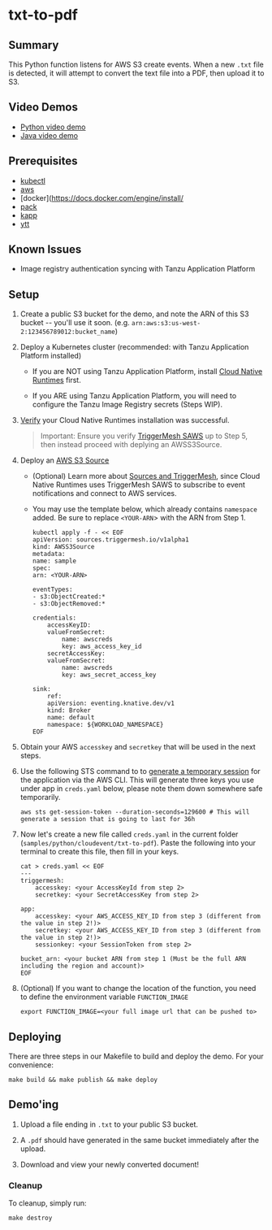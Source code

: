 # txt-to-pdf

## Summary

This Python function listens for AWS S3 create events. When a new `.txt` file is detected, it will attempt to convert the text file into a PDF, then upload it to S3.

## Video Demos

- [Python video demo](https://vimeo.com/724580619)
- [Java video demo](https://vimeo.com/724580576)

## Prerequisites
* [kubectl](https://kubernetes.io/docs/tasks/tools/)
* [aws](https://aws.amazon.com/cli/)
* [docker](https://docs.docker.com/engine/install/
* [pack](https://buildpacks.io/docs/tools/pack/)
* [kapp](https://carvel.dev/kapp/)
* [ytt](https://carvel.dev/ytt/)

## Known Issues
* Image registry authentication syncing with Tanzu Application Platform

## Setup

1. Create a public S3 bucket for the demo, and note the ARN of this S3 bucket -- you'll use it soon. (e.g. `arn:aws:s3:us-west-2:123456789012:bucket_name`)

1. Deploy a Kubernetes cluster (recommended: with Tanzu Application Platform installed)

    -  If you are NOT using Tanzu Application Platform, install [Cloud Native Runtimes](https://docs.vmware.com/en/Cloud-Native-Runtimes-for-VMware-Tanzu/1.2/tanzu-cloud-native-runtimes/GUID-install.html) first.

    -  If you ARE using Tanzu Application Platform, you will need to configure the Tanzu Image Registry secrets (Steps WIP).
    
1. [Verify](https://docs.vmware.com/en/Cloud-Native-Runtimes-for-VMware-Tanzu/1.2/tanzu-cloud-native-runtimes/GUID-verify-installation.html) your Cloud Native Runtimes installation was successful. 

    >  Important: Ensure you verify [TriggerMesh SAWS](https://docs.vmware.com/en/Cloud-Native-Runtimes-for-VMware-Tanzu/1.2/tanzu-cloud-native-runtimes/GUID-verifying-triggermesh.html) up to Step 5, then instead proceed with deplying an AWSS3Source.

1. Deploy an [AWS S3 Source](https://github.com/triggermesh/aws-event-sources/blob/main/config/samples/awss3source.yaml)

    - (Optional) Learn more about [Sources and TriggerMesh](https://docs.triggermesh.io/cloud/sources/awss3/), since Cloud Native Runtimes uses TriggerMesh SAWS to subscribe to event notifications and connect to AWS services.

    - You may use the template below, which already contains `namespace` added. Be sure to replace `<YOUR-ARN`> with the ARN from Step 1.
        ```
        kubectl apply -f - << EOF
        apiVersion: sources.triggermesh.io/v1alpha1
        kind: AWSS3Source
        metadata:
        name: sample
        spec:
        arn: <YOUR-ARN>

        eventTypes:
        - s3:ObjectCreated:*
        - s3:ObjectRemoved:*

        credentials:
            accessKeyID:
            valueFromSecret:
                name: awscreds
                key: aws_access_key_id
            secretAccessKey:
            valueFromSecret:
                name: awscreds
                key: aws_secret_access_key

        sink:
            ref:
            apiVersion: eventing.knative.dev/v1
            kind: Broker
            name: default
            namespace: ${WORKLOAD_NAMESPACE}
        EOF
        ```

1. Obtain your AWS `accesskey` and `secretkey` that will be used in the next steps.

1. Use the following STS command to to [generate a temporary session](https://docs.aws.amazon.com/IAM/latest/UserGuide/id_credentials_temp_use-resources.html) for the application via the AWS CLI. This will generate three keys you use under app in `creds.yaml` below, please note them down somewhere safe temporarily.
    ```
    aws sts get-session-token --duration-seconds=129600 # This will generate a session that is going to last for 36h
    ```

1. Now let's create a new file called `creds.yaml` in the current folder (`samples/python/cloudevent/txt-to-pdf`). Paste the following into your terminal to create this file, then fill in your keys.
    ```
    cat > creds.yaml << EOF
    ---
    triggermesh:
        accesskey: <your AccessKeyId from step 2>
        secretkey: <your SecretAccessKey from step 2>

    app:
        accesskey: <your AWS_ACCESS_KEY_ID from step 3 (different from the value in step 2!)>
        secretkey: <your AWS_ACCESS_KEY_ID from step 3 (different from the value in step 2!)>
        sessionkey: <your SessionToken from step 2>

    bucket_arn: <your bucket ARN from step 1 (Must be the full ARN including the region and account)>
    EOF
    ```

1.  (Optional) If you want to change the location of the function, you need to define the environment variable `FUNCTION_IMAGE`
    ```
    export FUNCTION_IMAGE=<your full image url that can be pushed to>
    ```

## Deploying

There are three steps in our Makefile to build and deploy the demo. For your convenience:

```
make build && make publish && make deploy
```

## Demo'ing

1. Upload a file ending in `.txt` to your public S3 bucket.

2. A `.pdf` should have generated in the same bucket immediately after the upload.

3. Download and view your newly converted document!
 

### Cleanup
To cleanup, simply run:
```
make destroy
```    
